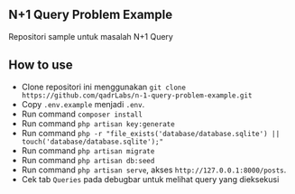 ## N+1 Query Problem Example
Repositori sample untuk masalah N+1 Query

## How to use
- Clone repositori ini menggunakan `git clone https://github.com/qadrLabs/n-1-query-problem-example.git`
- Copy `.env.example` menjadi `.env`.
- Run command `composer install`
- Run command `php artisan key:generate`
- Run command `php -r "file_exists('database/database.sqlite') || touch('database/database.sqlite');"`
- Run command `php artisan migrate`
- Run command `php artisan db:seed`
- Run command `php artisan serve`, akses `http://127.0.0.1:8000/posts`.
- Cek tab `Queries` pada debugbar untuk melihat query yang dieksekusi
